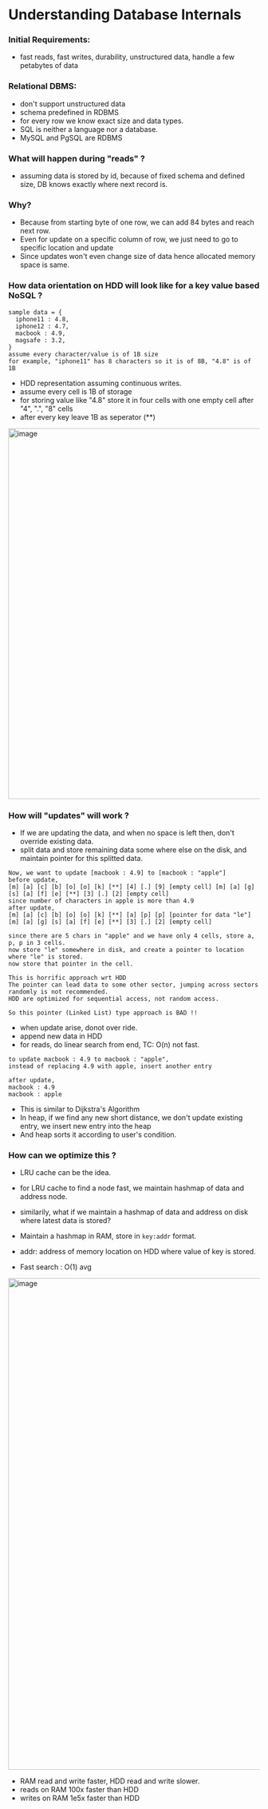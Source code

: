 # Understanding Database Internals

### Initial Requirements:
- fast reads, fast writes, durability, unstructured data, handle a few petabytes of data

### Relational DBMS:
- don't support unstructured data
- schema predefined in RDBMS
- for every row we know exact size and data types.
- SQL is neither a language nor a database.
- MySQL and PgSQL are RDBMS

### What will happen during "reads" ?
- assuming data is stored by id, because of fixed schema and defined size, DB knows exactly where next record is.
### Why?
- Because from starting byte of one row, we can add 84 bytes and reach next row.
- Even for update on a specific column of row, we just need to go to specific location and update
- Since updates won't even change size of data hence allocated memory space is same.

### How data orientation on HDD will look like for a key value based NoSQL ?

```
sample data = {
  iphone11 : 4.8,
  iphone12 : 4.7,
  macbook : 4.9,
  magsafe : 3.2,
}
assume every character/value is of 1B size
for example, "iphone11" has 8 characters so it is of 8B, "4.8" is of 1B
```
- HDD representation assuming continuous writes.
- assume every cell is 1B of storage
- for storing value like "4.8" store it in four cells with one empty cell after "4", ".", "8" cells
- after every key leave 1B as seperator (**)

<img width="765" height="742" alt="image" src="https://github.com/user-attachments/assets/1f13cc9a-8664-462e-bf45-773b1b2e5dd1" />


### How will "updates" will work ?
- If we are updating the data, and when no space is left then, don't override existing data.
- split data and store remaining data some where else on the disk, and maintain pointer for this splitted data.

```
Now, we want to update [macbook : 4.9] to [macbook : "apple"]
before update,
[m] [a] [c] [b] [o] [o] [k] [**] [4] [.] [9] [empty cell] [m] [a] [g] [s] [a] [f] [e] [**] [3] [.] [2] [empty cell]
since number of characters in apple is more than 4.9
after update,
[m] [a] [c] [b] [o] [o] [k] [**] [a] [p] [p] [pointer for data "le"] [m] [a] [g] [s] [a] [f] [e] [**] [3] [.] [2] [empty cell]

since there are 5 chars in "apple" and we have only 4 cells, store a, p, p in 3 cells.
now store "le" somewhere in disk, and create a pointer to location where "le" is stored.
now store that pointer in the cell.

This is horrific approach wrt HDD
The pointer can lead data to some other sector, jumping across sectors randomly is not recommended.
HDD are optimized for sequential access, not random access.

So this pointer (Linked List) type approach is BAD !!
```

- when update arise, donot over ride.
- append new data in HDD
- for reads, do linear search from end, TC: O(n) not fast.

```
to update macbook : 4.9 to macbook : "apple",
instead of replacing 4.9 with apple, insert another entry

after update,
macbook : 4.9
macbook : apple
```
- This is similar to Dijkstra's Algorithm
- In heap, if we find any new short distance, we don't update existing entry, we insert new entry into the heap
- And heap sorts it according to user's condition.

### How can we optimize this ?
- LRU cache can be the idea.
- for LRU cache to find a node fast, we maintain hashmap of data and address node.
- similarily, what if we maintain a hashmap of data and address on disk where latest data is stored?

- Maintain a hashmap in RAM, store in `key:addr` format.
- addr: address of memory location on HDD where value of key is stored.
- Fast search : O(1) avg

<img width="1349" height="984" alt="image" src="https://github.com/user-attachments/assets/3f36d234-109c-43bf-bb48-e46bf31a3bbb" />

- RAM read and write faster, HDD read and write slower.
- reads on RAM 100x faster than HDD
- writes on RAM 1e5x faster than HDD
